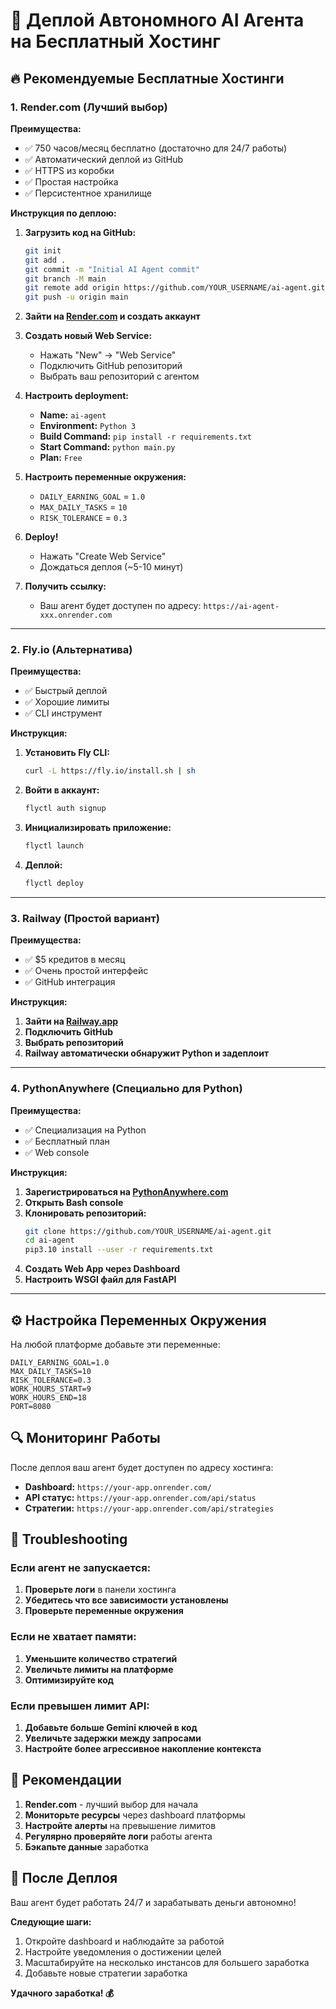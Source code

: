 # 🚀 Деплой Автономного AI Агента на Бесплатный Хостинг

## 🔥 Рекомендуемые Бесплатные Хостинги

### 1. **Render.com** (Лучший выбор)

**Преимущества:**
- ✅ 750 часов/месяц бесплатно (достаточно для 24/7 работы)
- ✅ Автоматический деплой из GitHub
- ✅ HTTPS из коробки
- ✅ Простая настройка
- ✅ Персистентное хранилище

**Инструкция по деплою:**

1. **Загрузить код на GitHub:**
   ```bash
   git init
   git add .
   git commit -m "Initial AI Agent commit"
   git branch -M main
   git remote add origin https://github.com/YOUR_USERNAME/ai-agent.git
   git push -u origin main
   ```

2. **Зайти на [Render.com](https://render.com) и создать аккаунт**

3. **Создать новый Web Service:**
   - Нажать "New" → "Web Service"
   - Подключить GitHub репозиторий
   - Выбрать ваш репозиторий с агентом

4. **Настроить deployment:**
   - **Name:** `ai-agent`
   - **Environment:** `Python 3`
   - **Build Command:** `pip install -r requirements.txt`
   - **Start Command:** `python main.py`
   - **Plan:** `Free`

5. **Настроить переменные окружения:**
   - `DAILY_EARNING_GOAL` = `1.0`
   - `MAX_DAILY_TASKS` = `10`
   - `RISK_TOLERANCE` = `0.3`

6. **Deploy!** 
   - Нажать "Create Web Service"
   - Дождаться деплоя (~5-10 минут)

7. **Получить ссылку:**
   - Ваш агент будет доступен по адресу: `https://ai-agent-xxx.onrender.com`

---

### 2. **Fly.io** (Альтернатива)

**Преимущества:**
- ✅ Быстрый деплой
- ✅ Хорошие лимиты
- ✅ CLI инструмент

**Инструкция:**

1. **Установить Fly CLI:**
   ```bash
   curl -L https://fly.io/install.sh | sh
   ```

2. **Войти в аккаунт:**
   ```bash
   flyctl auth signup
   ```

3. **Инициализировать приложение:**
   ```bash
   flyctl launch
   ```

4. **Деплой:**
   ```bash
   flyctl deploy
   ```

---

### 3. **Railway** (Простой вариант)

**Преимущества:**
- ✅ $5 кредитов в месяц
- ✅ Очень простой интерфейс
- ✅ GitHub интеграция

**Инструкция:**

1. **Зайти на [Railway.app](https://railway.app)**
2. **Подключить GitHub**
3. **Выбрать репозиторий**
4. **Railway автоматически обнаружит Python и задеплоит**

---

### 4. **PythonAnywhere** (Специально для Python)

**Преимущества:**
- ✅ Специализация на Python
- ✅ Бесплатный план
- ✅ Web console

**Инструкция:**

1. **Зарегистрироваться на [PythonAnywhere.com](https://www.pythonanywhere.com)**
2. **Открыть Bash console**
3. **Клонировать репозиторий:**
   ```bash
   git clone https://github.com/YOUR_USERNAME/ai-agent.git
   cd ai-agent
   pip3.10 install --user -r requirements.txt
   ```
4. **Создать Web App через Dashboard**
5. **Настроить WSGI файл для FastAPI**

---

## ⚙️ Настройка Переменных Окружения

На любой платформе добавьте эти переменные:

```
DAILY_EARNING_GOAL=1.0
MAX_DAILY_TASKS=10
RISK_TOLERANCE=0.3
WORK_HOURS_START=9
WORK_HOURS_END=18
PORT=8080
```

## 🔍 Мониторинг Работы

После деплоя ваш агент будет доступен по адресу хостинга:

- **Dashboard:** `https://your-app.onrender.com/`
- **API статус:** `https://your-app.onrender.com/api/status`
- **Стратегии:** `https://your-app.onrender.com/api/strategies`

## 🔧 Troubleshooting

### Если агент не запускается:

1. **Проверьте логи** в панели хостинга
2. **Убедитесь что все зависимости установлены**
3. **Проверьте переменные окружения**

### Если не хватает памяти:

1. **Уменьшите количество стратегий**
2. **Увеличьте лимиты на платформе**
3. **Оптимизируйте код**

### Если превышен лимит API:

1. **Добавьте больше Gemini ключей в код**
2. **Увеличьте задержки между запросами**
3. **Настройте более агрессивное накопление контекста**

## 🎯 Рекомендации

1. **Render.com** - лучший выбор для начала
2. **Мониторьте ресурсы** через dashboard платформы
3. **Настройте алерты** на превышение лимитов
4. **Регулярно проверяйте логи** работы агента
5. **Бэкапьте данные** заработка

## 🚀 После Деплоя

Ваш агент будет работать 24/7 и зарабатывать деньги автономно! 

**Следующие шаги:**
1. Откройте dashboard и наблюдайте за работой
2. Настройте уведомления о достижении целей
3. Масштабируйте на несколько инстансов для большего заработка
4. Добавьте новые стратегии заработка

**Удачного заработка! 💰**